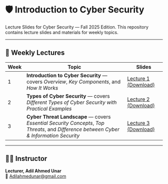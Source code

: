 # 🛡️ Introduction to Cyber Security  
Lecture Slides for Cyber Security — Fall 2025 Edition.
This repository contains lecture slides and materials for weekly topics.

---

## 📅 Weekly Lectures

| Week | Topic | Slides |
|------|--------|---------|
| 1 | **Introduction to Cyber Security** — covers *Overview*, *Key Components*, and *How It Works* | [Lecture 1 (Download)](https://raw.githubusercontent.com/AdilAhmedunar/Introduction-to-Cyber-Security--./main/Week_01_Lectures/Lecture1_Introduction_to_CyberSecurity.pptx) |
| 2 | **Types of Cyber Security** — covers *Different Types of Cyber Security with Practical Examples* | [Lecture 2 (Download)](https://raw.githubusercontent.com/AdilAhmedunar/Introduction-to-Cyber-Security--./main/Week_01_Lectures/Lecture2_Types_of_CyberSecurity.pptx) |
| 3 | **Cyber Threat Landscape** — covers *Essential Security Concepts*, *Top Threats*, and *Difference between Cyber & Information Security* | [Lecture 3 (Download)](https://raw.githubusercontent.com/AdilAhmedunar/Introduction-to-Cyber-Security--./main/Week_01_Lectures/Lecture3_Cyber_Threat_Landscape.pptx) |

---

## 👨‍🏫 Instructor
**Lecturer, Adil Ahmed Unar**  
📧 [Adilahmedunar@gmail.com](mailto:Adilahmedunarh@gmail.com)
